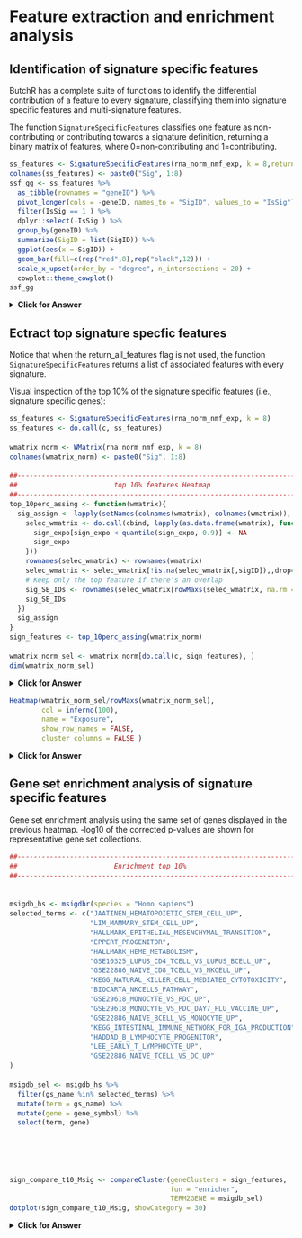 # Feature extraction and enrichment analysis

## Identification of signature specific features

ButchR has a complete suite of functions to identify the differential contribution of a feature to every signature, classifying them into signature specific features and multi-signature features. 

The function `SignatureSpecificFeatures` classifies one feature as non-contributing or contributing towards a signature definition, returning a binary matrix of features, where 0=non-contributing and 1=contributing.

```r
ss_features <- SignatureSpecificFeatures(rna_norm_nmf_exp, k = 8,return_all_features = TRUE)
colnames(ss_features) <- paste0("Sig", 1:8)
ssf_gg <- ss_features %>% 
  as_tibble(rownames = "geneID") %>% 
  pivot_longer(cols = -geneID, names_to = "SigID", values_to = "IsSig") %>% 
  filter(IsSig == 1 ) %>% 
  dplyr::select(-IsSig ) %>% 
  group_by(geneID) %>%
  summarize(SigID = list(SigID)) %>% 
  ggplot(aes(x = SigID)) +
  geom_bar(fill=c(rep("red",8),rep("black",12))) +
  scale_x_upset(order_by = "degree", n_intersections = 20) +
  cowplot::theme_cowplot()
ssf_gg
```

<details>
<summary><b>Click for Answer</b></summary>

![](figs/sigspe_upset-1.png)
</details>


## Ectract top signature specfic features

Notice that when the return_all_features flag is not used, the function `SignatureSpecificFeatures` returns a list of associated features with every signature.

Visual inspection of the top 10% of the signature specific features (i.e., signature specific genes):

```r
ss_features <- SignatureSpecificFeatures(rna_norm_nmf_exp, k = 8)
ss_features <- do.call(c, ss_features)

wmatrix_norm <- WMatrix(rna_norm_nmf_exp, k = 8)
colnames(wmatrix_norm) <- paste0("Sig", 1:8)

##----------------------------------------------------------------------------##
##                        top 10% features Heatmap                            ##
##----------------------------------------------------------------------------##
top_10perc_assing <- function(wmatrix){
  sig_assign <- lapply(setNames(colnames(wmatrix), colnames(wmatrix)), function(sigID){
    selec_wmatrix <- do.call(cbind, lapply(as.data.frame(wmatrix), function(sign_expo){
      sign_expo[sign_expo < quantile(sign_expo, 0.9)] <- NA
      sign_expo
    }))
    rownames(selec_wmatrix) <- rownames(wmatrix)
    selec_wmatrix <- selec_wmatrix[!is.na(selec_wmatrix[,sigID]),,drop=FALSE]
    # Keep only the top feature if there's an overlap
    sig_SE_IDs <- rownames(selec_wmatrix[rowMaxs(selec_wmatrix, na.rm = TRUE) == selec_wmatrix[,sigID],])
    sig_SE_IDs
  })
  sig_assign
}
sign_features <- top_10perc_assing(wmatrix_norm)

wmatrix_norm_sel <- wmatrix_norm[do.call(c, sign_features), ]
dim(wmatrix_norm_sel)
```
<details>
<summary><b>Click for Answer</b></summary>

```
## [1] 7859    8
```
</details>


```r
Heatmap(wmatrix_norm_sel/rowMaxs(wmatrix_norm_sel), 
        col = inferno(100), 
        name = "Exposure",
        show_row_names = FALSE, 
        cluster_columns = FALSE )
```

<details>
<summary><b>Click for Answer</b></summary>

![](figs/top10heat-1.png)
</details>


## Gene set enrichment analysis of signature specific features

Gene set enrichment analysis using the same set of genes displayed in the previous heatmap. -log10 of the corrected p-values are shown for representative gene set collections.


```r
##----------------------------------------------------------------------------##
##                        Enrichment top 10%                                  ##
##----------------------------------------------------------------------------##


msigdb_hs <- msigdbr(species = "Homo sapiens")
selected_terms <- c("JAATINEN_HEMATOPOIETIC_STEM_CELL_UP", 
                    "LIM_MAMMARY_STEM_CELL_UP",
                    "HALLMARK_EPITHELIAL_MESENCHYMAL_TRANSITION",
                    "EPPERT_PROGENITOR", 
                    "HALLMARK_HEME_METABOLISM",
                    "GSE10325_LUPUS_CD4_TCELL_VS_LUPUS_BCELL_UP",
                    "GSE22886_NAIVE_CD8_TCELL_VS_NKCELL_UP", 
                    "KEGG_NATURAL_KILLER_CELL_MEDIATED_CYTOTOXICITY",
                    "BIOCARTA_NKCELLS_PATHWAY",
                    "GSE29618_MONOCYTE_VS_PDC_UP", 
                    "GSE29618_MONOCYTE_VS_PDC_DAY7_FLU_VACCINE_UP", 
                    "GSE22886_NAIVE_BCELL_VS_MONOCYTE_UP",
                    "KEGG_INTESTINAL_IMMUNE_NETWORK_FOR_IGA_PRODUCTION", 
                    "HADDAD_B_LYMPHOCYTE_PROGENITOR",
                    "LEE_EARLY_T_LYMPHOCYTE_UP", 
                    "GSE22886_NAIVE_TCELL_VS_DC_UP"
)

msigdb_sel <- msigdb_hs %>% 
  filter(gs_name %in% selected_terms) %>% 
  mutate(term = gs_name) %>% 
  mutate(gene = gene_symbol) %>% 
  select(term, gene)





sign_compare_t10_Msig <- compareCluster(geneClusters = sign_features, 
                                        fun = "enricher",
                                        TERM2GENE = msigdb_sel)
dotplot(sign_compare_t10_Msig, showCategory = 30)
```

<details>
<summary><b>Click for Answer</b></summary>

![](figs/enrichment-1.png)

</details>

